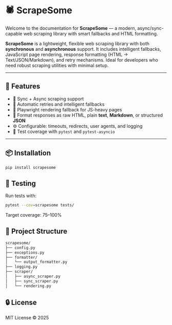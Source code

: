 # 🕷️ ScrapeSome

Welcome to the documentation for **ScrapeSome** — a modern, async/sync-capable web scraping library with smart fallbacks and HTML formatting.

**ScrapeSome** is a lightweight, flexible web scraping library with both **synchronous** and **asynchronous** support. It includes intelligent fallbacks, JavaScript page rendering, response formatting (HTML → Text/JSON/Markdown), and retry mechanisms. Ideal for developers who need robust scraping utilities with minimal setup.

---

## 🚀 Features

- 🔁 Sync + Async scraping support
- 🔄 Automatic retries and intelligent fallbacks
- 🧪 Playwright rendering fallback for JS-heavy pages
- 📝 Format responses as raw HTML, plain **text**, **Markdown**, or structured **JSON**
- ⚙️ Configurable: timeouts, redirects, user agents, and logging
- 🧪 Test coverage with `pytest` and `pytest-asyncio`

---

## 📦 Installation

```bash
pip install scrapesome
```

## 🧪 Testing
Run tests with:

```bash
pytest --cov=scrapesome tests/
```
Target coverage: 75–100%

## 📁 Project Structure

```bash
scrapesome/
├── config.py
├── exceptions.py
├── formatter/
│   └── output_formatter.py
├── logging.py
├── scraper/
│   ├── async_scraper.py
│   ├── sync_scraper.py
│   └── rendering.py
```

## 🔒 License
MIT License © 2025